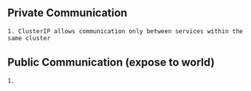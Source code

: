 ## Private Communication

    1. ClusterIP allows communication only between services within the same cluster

## Public Communication (expose to world)

    1. 